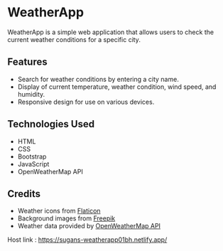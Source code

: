 # WeatherApp

WeatherApp is a simple web application that allows users to check the current weather conditions for a specific city.

## Features

- Search for weather conditions by entering a city name.
- Display of current temperature, weather condition, wind speed, and humidity.
- Responsive design for use on various devices.

## Technologies Used

- HTML
- CSS
- Bootstrap
- JavaScript 
- OpenWeatherMap API

## Credits

- Weather icons from [Flaticon](https://www.flaticon.com/)
- Background images from [Freepik](https://freepik.com/)
- Weather data provided by [OpenWeatherMap API](https://openweathermap.org/)

Host link : https://sugans-weatherapp01bh.netlify.app/
